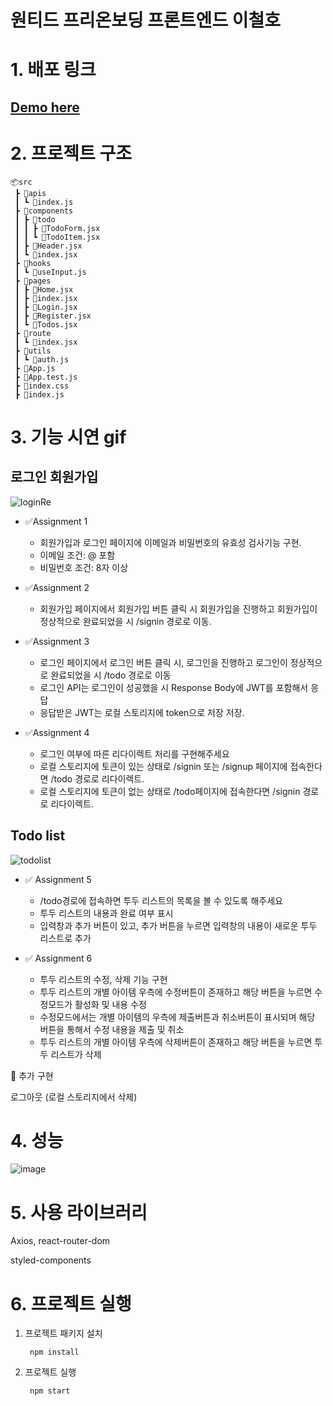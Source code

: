 # 원티드 프리온보딩 프론트엔드 이철호
#  1. 배포 링크
 ## <a href="https://restapi-81cef.firebaseapp.com/" target="_blank" >Demo here</a>

# 2. 프로젝트 구조

    
    📦src
     ┣ 📂apis
     ┃ ┗ 📜index.js
     ┣ 📂components
     ┃ ┣ 📂todo
     ┃ ┃ ┣ 📜TodoForm.jsx
     ┃ ┃ ┗ 📜TodoItem.jsx
     ┃ ┣ 📜Header.jsx
     ┃ ┗ 📜index.jsx
     ┣ 📂hooks
     ┃ ┗ 📜useInput.js
     ┣ 📂pages
     ┃ ┣ 📜Home.jsx
     ┃ ┣ 📜index.jsx
     ┃ ┣ 📜Login.jsx
     ┃ ┣ 📜Register.jsx
     ┃ ┗ 📜Todos.jsx
     ┣ 📂route
     ┃ ┗ 📜index.jsx
     ┣ 📂utils
     ┃ ┗ 📜auth.js
     ┣ 📜App.js
     ┣ 📜App.test.js
     ┣ 📜index.css
     ┣ 📜index.js


 # 3. 기능 시연 gif 
 
 ## 로그인 회원가입
![loginRe](https://github.com/hoho3419/wanted-pre-onboarding-frontend/assets/106577276/56cc9fc7-0996-466c-9060-e39fc77b0a3b)

* ✅Assignment 1
  * 회원가입과 로그인 페이지에 이메일과 비밀번호의 유효성 검사기능 구현.
  * 이메일 조건: @ 포함
  * 비밀번호 조건: 8자 이상

* ✅Assignment 2
  *  회원가입 페이지에서 회원가입 버튼 클릭 시 회원가입을 진행하고 회원가입이 정상적으로 완료되었을 시 /signin 경로로 이동.

* ✅Assignment 3
  * 로그인 페이지에서 로그인 버튼 클릭 시, 로그인을 진행하고 로그인이 정상적으로 완료되었을 시 /todo 경로로 이동
  * 로그인 API는 로그인이 성공했을 시 Response Body에 JWT를 포함해서 응답
  * 응답받은 JWT는 로컬 스토리지에 token으로 저장 저장.

* ✅Assignment 4
  * 로그인 여부에 따른 리다이렉트 처리를 구현해주세요
  * 로컬 스토리지에 토큰이 있는 상태로 /signin 또는 /signup 페이지에 접속한다면 /todo 경로로 리다이렉트.
  * 로컬 스토리지에 토큰이 없는 상태로 /todo페이지에 접속한다면 /signin 경로로 리다이렉트.

## Todo list
![todolist](https://github.com/hoho3419/wanted-pre-onboarding-frontend/assets/106577276/95f9d0dc-0fc5-41d2-97e3-01f661466586)


* ✅ Assignment 5
  * /todo경로에 접속하면 투두 리스트의 목록을 볼 수 있도록 해주세요
  * 투두 리스트의 내용과 완료 여부 표시
  * 입력창과 추가 버튼이 있고, 추가 버튼을 누르면 입력창의 내용이 새로운 투두 리스트로 추가

* ✅ Assignment 6
  * 투두 리스트의 수정, 삭제 기능 구현
  * 투두 리스트의 개별 아이템 우측에 수정버튼이 존재하고 해당 버튼을 누르면 수정모드가 활성화 및 내용 수정
  * 수정모드에서는 개별 아이템의 우측에 제출버튼과 취소버튼이 표시되며 해당 버튼을 통해서 수정 내용을 제출 및 취소
  * 투두 리스트의 개별 아이템 우측에 삭제버튼이 존재하고 해당 버튼을 누르면 투두 리스트가 삭제

📌 추가 구현

로그아웃 (로컬 스토리지에서 삭제)




# 4. 성능
![image](https://github.com/hoho3419/wanted-pre-onboarding-frontend/assets/106577276/ab52ab8e-aeea-4c2d-b9c1-62fc490f697a)


# 5. 사용 라이브러리
Axios, react-router-dom

styled-components
 
# 6. 프로젝트 실행


1. 프로젝트 패키지 설치

        npm install

2. 프로젝트 실행

        npm start


